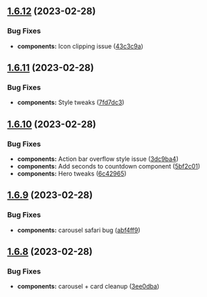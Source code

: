 ## [1.6.12](https://github.com/jacecotton/tcds/compare/v1.6.11...v1.6.12) (2023-02-28)


### Bug Fixes

* **components:** Icon clipping issue ([43c3c9a](https://github.com/jacecotton/tcds/commit/43c3c9a1094651da396df8495e259fd6d35d0e30))



## [1.6.11](https://github.com/jacecotton/tcds/compare/v1.6.10...v1.6.11) (2023-02-28)


### Bug Fixes

* **components:** Style tweaks ([7fd7dc3](https://github.com/jacecotton/tcds/commit/7fd7dc3525ef58c3c1f95b35d6dfe812106b210e))



## [1.6.10](https://github.com/jacecotton/tcds/compare/v1.6.9...v1.6.10) (2023-02-28)


### Bug Fixes

* **components:** Action bar overflow style issue ([3dc9ba4](https://github.com/jacecotton/tcds/commit/3dc9ba48a722b67d7c44ea7cdf88c8542ab06d05))
* **components:** Add seconds to countdown component ([5bf2c01](https://github.com/jacecotton/tcds/commit/5bf2c01ed330a35f017cc2932d803c39ce4c8f3f))
* **components:** Hero tweaks ([6c42965](https://github.com/jacecotton/tcds/commit/6c429656d4818f6d40d2a39ae3ff3b77e2c62d95))



## [1.6.9](https://github.com/jacecotton/tcds/compare/v1.6.8...v1.6.9) (2023-02-28)


### Bug Fixes

* **components:** carousel safari bug ([abf4ff9](https://github.com/jacecotton/tcds/commit/abf4ff956fa5ddc8e3f1213d41c220c1c90221af))



## [1.6.8](https://github.com/jacecotton/tcds/compare/v1.6.7...v1.6.8) (2023-02-28)


### Bug Fixes

* **components:** carousel + card cleanup ([3ee0dba](https://github.com/jacecotton/tcds/commit/3ee0dba02bce835e9d0596d7ca320f8a9ccb0ca8))



